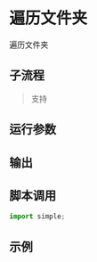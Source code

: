 # 遍历文件夹 
遍历文件夹

## 子流程
> 支持


## 运行参数




## 输出

    


## 脚本调用

```python
import simple;

```

## 示例